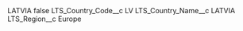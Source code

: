 <?xml version="1.0" encoding="UTF-8"?>
<CustomMetadata xmlns="http://soap.sforce.com/2006/04/metadata" xmlns:xsi="http://www.w3.org/2001/XMLSchema-instance" xmlns:xsd="http://www.w3.org/2001/XMLSchema">
    <label>LATVIA</label>
    <protected>false</protected>
    <values>
        <field>LTS_Country_Code__c</field>
        <value xsi:type="xsd:string">LV</value>
    </values>
    <values>
        <field>LTS_Country_Name__c</field>
        <value xsi:type="xsd:string">LATVIA</value>
    </values>
    <values>
        <field>LTS_Region__c</field>
        <value xsi:type="xsd:string">Europe</value>
    </values>
</CustomMetadata>
